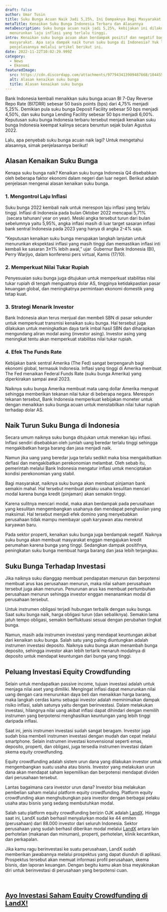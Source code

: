 ```yaml
---
draft: false
author: Umar Tusin
title: Suku Bunga Acuan Naik Jadi 5,25%, Ini Dampaknya Bagi Masyarakat
metaTitle: Kenaikan Suku Bunga Indonesia Terbaru dan Alasannya
metaDescription: Suku bunga acuan naik jadi 5,25%, kebijakan ini dilakukan untuk
  menurunkan laju inflasi yang terlalu tinggi.
intro: Kenaikan suku bunga acuan akan berdampak positif dan negatif bagi
  masyarakat. Apa saja dampak naik turun suku bunga di Indonesia? Yuk lihat
  penjelasannya melalui artikel berikut ini.
date: 2022-11-22T10:02:29.999Z
category:
  - News
  - Ekonomi
featuredImage:
  src: https://cdn.discordapp.com/attachments/977943413909487668/1044555258430492723/image.png
  alt: Alasan kenaikan suku bunga
  title: Alasan kenaikan suku bunga
---
```

<!--StartFragment-->

Bank Indonesia kembali menaikkan suku bunga acuan BI 7-Day Reverse Repo Rate (BI7DRR) sebesar 50 basis points (bps) dari 4,75% menjadi 5,25%. Demikian pula suku bunga Deposit Facility sebesar 50 bps menjadi 4,50%, dan suku bunga Lending Facility sebesar 50 bps menjadi 6,00%. Keputusan suku bunga Indonesia terbaru tersebut menjadi kenaikan suku bunga Indonesia keempat kalinya secara beruntun sejak bulan Agustus 2022. 



Lalu, apa penyebab suku bunga acuan naik lagi? Untuk mengetahui alasannya, simak penjelasannya berikut!

## Alasan Kenaikan Suku Bunga

Kenapa suku bunga naik? Kenaikan suku bunga Indonesia Q4 disebabkan oleh beberapa faktor ekonomi dalam negeri dan luar negeri. Berikut adalah penjelasan mengenai alasan kenaikan suku bunga.

### 1. Mengontrol Laju Inflasi

Suku bunga 2022 kembali naik untuk merespon laju inflasi yang terlalu tinggi. Inflasi di Indonesia pada bulan Oktober 2022 mencapai 5,71%  (secara tahunan/ year on year). Meski angka tersebut turun dari bulan sebelumnya yaitu 5,95%, angka inflasi masih di luar target sasaran inflasi bank sentral Indonesia pada 2023 yang hanya di angka 2-4% saja.



“Keputusan kenaikan suku bunga merupakan langkah lanjutan untuk menurunkan ekspektasi inflasi yang masih tinggi dan memastikan inflasi inti kembali ke sasaran ​​3±1%​ lebih awal,” ujar  Gubernur Bank Indonesia (BI), Perry Warjiyo, dalam konferensi pers virtual, Kamis (17/10).

### 2. Memperkuat Nilai Tukar Rupiah

Penyesuaian suku bunga juga ditujukan untuk memperkuat stabilitas nilai tukar rupiah di tengah menguatnya dolar AS, tingginya ketidakpastian pasar keuangan global, dan meningkatnya permintaan ekonomi domestik yang tetap kuat.

### 3. Strategi Menarik Investor

Bank Indonesia akan terus menjual dan membeli SBN di pasar sekunder untuk memperkuat transmisi kenaikan suku bunga. Hal tersebut juga dilakukan untuk meningkatkan daya tarik imbal hasil SBN dan diharapkan mengundang aliran modal asing (investor asing). Investor asing yang meningkat tentu akan memperkuat stabilitas nilai tukar rupiah.

### 4. Efek The Funds Rate

Kebijakan bank sentral Amerika (The Fed) sangat berpengaruh bagi ekonomi global, termasuk Indonesia. Inflasi yang tinggi di Amerika membuat The Fed menaikan Federal Funds Rate (suku bunga Amerika) yang diperkirakan sampai awal 2023.



Naiknya suku bunga Amerika membuat mata uang dollar Amerika menguat sehingga memberikan tekanan nilai tukar di beberapa negara. Merespon tekanan tersebut, Bank Indonesia memperkuat kebijakan moneter untuk dengan menaikkan suku bunga acuan untuk menstabilkan nilai tukar rupiah terhadap dolar AS.

## Naik Turun Suku Bunga di Indonesia

Secara umum naiknya suku bunga ditujukan untuk menekan laju inflasi. Inflasi sendiri disebabkan oleh jumlah uang beredar terlalu tinggi sehingga mengakibatkan harga barang dan jasa menjadi naik. 



Namun jika uang yang beredar juga terlalu sedikit maka bisa mengakibatkan deflasi dan mengakibatkan perekonomian melambat. Oleh sebab itu, pemerintah melalui Bank Indonesia mengatur inflasi untuk menciptakan kondisi perekonomian yang stabil. 



Bagi masyarakat, naiknya suku bunga akan membuat pinjaman bank semakin mahal. Hal tersebut membuat pelaku usaha kesulitan mencari modal karena bunga kredit (pinjaman) akan semakin tinggi.



Karena sulitnya mencari modal, maka akan berdampak pada perusahaan yang kesulitan mengembangkan usahanya dan mendapat penghasilan yang maksimal. Hal tersebut menjadi efek domino yang menyebabkan perusahaan tidak mampu membayar upah karyawan atau merekrut karyawan baru. 



Pada sektor properti, kenaikan suku bunga juga berdampak negatif. Naiknya suku bunga akan membuat masyarakat enggan mengajukan kredit perumahan karena bunga yang tinggi. Sedangkan dampak positifnya, peningkatan suku bunga membuat harga barang dan jasa lebih terjangkau.



## Suku Bunga Terhadap Investasi

Jika naiknya suku dianggap membuat pendapatan menurun dan berpotensi membuat arus kas perusahaan menurun, maka nilai saham perusahaan tersebut juga akan menurun. Penurunan arus kas membuat pertumbuhan perusahaan menurun sehingga investor enggan menanamkan modal di perusahaan tersebut.



Untuk instrumen obligasi terjadi hubungan terbalik dengan suku bunga. Saat suku bunga naik, harga obligasi turun (dan sebaliknya). Semakin lama jatuh tempo obligasi, semakin berfluktuasi sesuai dengan perubahan tingkat bunga. 



Namun, masih ada instrumen investasi yang mendapat keuntungan akibat dari kenaikan suku bunga. Salah satu yang paling diuntungkan adalah instrumen investasi deposito. Naiknya suku bunga akan menambah bunga deposito, sehingga investor akan lebih tertarik menaruh modalnya di deposito untuk mendapat keuntungan dari bunga yang tinggi.

## Peluang Investasi Equity Crowdfunding

Selain untuk mendapatkan passive income, tujuan investasi adalah untuk menjaga nilai aset yang dimiliki. Mengingat inflasi dapat menurunkan nilai uang dengan cara menurunkan daya beli dan menaikkan harga barang, maka langkah cerdas kamu sebagai investor adalah meminimalkan dampak risiko inflasi, salah satunya yaitu dengan berinvestasi. Dalam melakukan investasi, hilangnya nilai uang akibat inflasi dapat dihindari dengan memilih instrumen yang berpotensi menghasilkan keuntungan yang lebih tinggi daripada inflasi.



Saat ini, jenis instrumen investasi sudah sangat beragam. Investor juga sudah bisa membeli instrumen investasi dengan mudah dan cepat melalui smartphone. Selain instrumen investasi konvensional seperti emas, deposito, properti, dan obligasi, juga tersedia instrumen investasi dalam skema equity crowdfunding.



Equity crowdfunding adalah sistem urun dana yang dilakukan investor untuk mengembangkan suatu usaha atau bisnis. Investor yang melakukan urun dana akan mendapat saham kepemilikan dan berpotensi mendapat dividen dari perusahaan tersebut.



Lantas bagaimana cara investor urun dana? Investor bisa melakukan pembelian saham melalui platform equity crowdfunding. Platform equity crowdfunding akan menghubungkan para investor dengan berbagai pelaku usaha atau bisnis yang sedang membutuhkan modal.



Salah satu platform equity crowdfunding berizin OJK adalah [LandX](https://landx.id/). Hingga saat ini, LandX sudah berhasil menyalurkan modal ke 44 emiten (perusahaan) dari 88.000 investor dari seluruh Indonesia. Sektor perusahaan yang sudah berhasil diberikan modal melalui [LandX](https://app.landx.id/?utm_source=Organic+Page&utm_medium=Content+Blog&utm_campaign=BlogLandX&utm_id=Blog) antara lain perhotelan (makanan dan minuman), properti, perhotelan, klinik kecantikan, dan perkapalan.



Jika kamu ragu berinvestasi ke suatu perusahaan, LandX sudah memberikan jawabannya melalui prospektus yang dapat diunduh di aplikasi. Prospektus tersebut akan memuat informasi profil perusahaan, skema bisnis, dan laporan keuangan. Dengan begitu kamu akan bisa meyakinakan diri untuk berinvestasi di perusahaan yang berpotensi cuan.



 



## [Ayo Investasi Saham Equity Crowdfunding di LandX!](https://landx.id/)

<!--EndFragment-->
